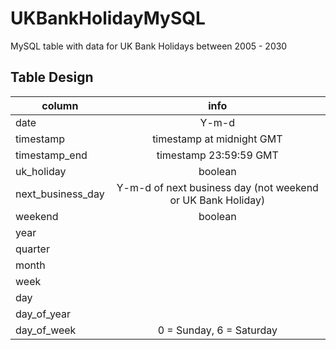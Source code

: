 # UKBankHolidayMySQL
MySQL table with data for UK Bank Holidays between 2005 - 2030


## Table Design

| column            | info  |
| ----------------- |:-------------:|
| date              | Y-m-d |
| timestamp         | timestamp at midnight GMT |
| timestamp_end     | timestamp 23:59:59 GMT |
| uk_holiday        | boolean |
| next_business_day | Y-m-d of next business day (not weekend or UK Bank Holiday) |
| weekend           | boolean |
| year              |  |
| quarter           |  |
| month             |  |
| week              |  |
| day               |  |
| day_of_year       |  |
| day_of_week       | 0 = Sunday, 6 = Saturday |
 
